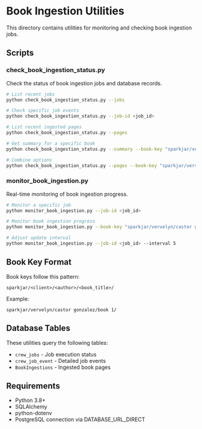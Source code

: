 # Book Ingestion Utilities

This directory contains utilities for monitoring and checking book ingestion jobs.

## Scripts

### check_book_ingestion_status.py

Check the status of book ingestion jobs and database records.

```bash
# List recent jobs
python check_book_ingestion_status.py --jobs

# Check specific job events
python check_book_ingestion_status.py --job-id <job_id>

# List recent ingested pages
python check_book_ingestion_status.py --pages

# Get summary for a specific book
python check_book_ingestion_status.py --summary --book-key "sparkjar/vervelyn/castor gonzalez/book 1/"

# Combine options
python check_book_ingestion_status.py --pages --book-key "sparkjar/vervelyn/castor gonzalez/book 1/" --limit 20
```

### monitor_book_ingestion.py

Real-time monitoring of book ingestion progress.

```bash
# Monitor a specific job
python monitor_book_ingestion.py --job-id <job_id>

# Monitor book ingestion progress
python monitor_book_ingestion.py --book-key "sparkjar/vervelyn/castor gonzalez/book 1/"

# Adjust update interval
python monitor_book_ingestion.py --job-id <job_id> --interval 5
```

## Book Key Format

Book keys follow this pattern:
```
sparkjar/<client>/<author>/<book_title>/
```

Example:
```
sparkjar/vervelyn/castor gonzalez/book 1/
```

## Database Tables

These utilities query the following tables:
- `crew_jobs` - Job execution status
- `crew_job_event` - Detailed job events
- `BookIngestions` - Ingested book pages

## Requirements

- Python 3.8+
- SQLAlchemy
- python-dotenv
- PostgreSQL connection via DATABASE_URL_DIRECT
